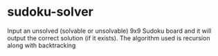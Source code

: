 # sudoku-solver
Input an unsolved (solvable or unsolvable) 9x9 Sudoku board and it will output the correct solution (if it exists).
The algorithm used is recursion along with backtracking
